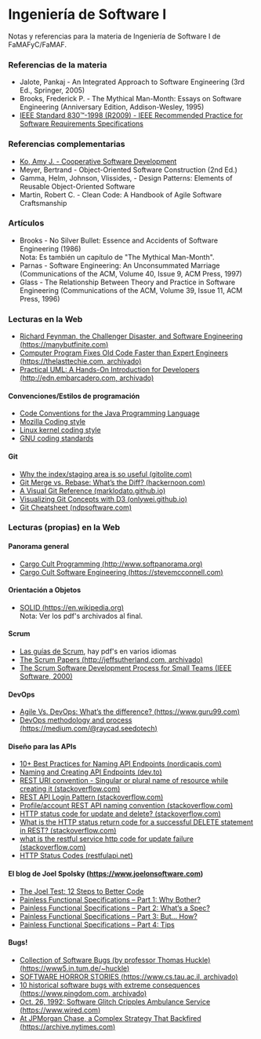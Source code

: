 # Ingeniería de Software I
Notas y referencias para la materia de Ingeniería de Software I de FaMAFyC/FaMAF.  

### Referencias de la materia

* Jalote, Pankaj - An Integrated Approach to Software Engineering (3rd Ed., Springer, 2005)  
* Brooks, Frederick P. - The Mythical Man-Month: Essays on Software Engineering (Anniversary Edition, Addison-Wesley, 1995)  
* [IEEE Standard 830:tm:-1998 (R2009) - IEEE Recommended Practice for Software Requirements Specifications](https://web.archive.org/web/20200331150414/https://cse.msu.edu/~cse870/IEEEXplore-SRS-template.pdf)  

### Referencias complementarias

* [Ko, Amy J. - Cooperative Software Development](https://faculty.washington.edu/ajko/books/cooperative-software-development/#/)  
* Meyer, Bertrand - Object-Oriented Software Construction (2nd Ed.)  
* Gamma, Helm, Johnson, Vlissides, - Design Patterns: Elements of Reusable Object-Oriented Software  
* Martin, Robert C. - Clean Code: A Handbook of Agile Software Craftsmanship  

### Artículos

* Brooks - No Silver Bullet: Essence and Accidents of Software Engineering (1986)  
Nota: Es también un capítulo de "The Mythical Man-Month".  
* Parnas - Software Engineering: An Unconsummated Marriage (Communications of the ACM, Volume 40, Issue 9, ACM Press, 1997)  
* Glass - The Relationship Between Theory and Practice in Software Engineering (Communications of the ACM, Volume 39, Issue 11, ACM Press, 1996)  

### Lecturas en la Web  

* [Richard Feynman, the Challenger Disaster, and Software Engineering (https://manybutfinite.com)](https://manybutfinite.com/post/richard-feynman-challenger-disaster-software-engineering/)  
* [Computer Program Fixes Old Code Faster than Expert Engineers (https://thelasttechie.com, archivado)](https://web.archive.org/web/20161105164220/https://thelasttechie.com/2016/09/15/computer-program-fixes-old-code-faster-than-expert-engineers/)  
* [Practical UML: A Hands-On Introduction for Developers (http://edn.embarcadero.com, archivado)](https://archive.is/evoLk)  

#### Convenciones/Estilos de programación

* [Code Conventions for the Java Programming Language](https://www.oracle.com/java/technologies/javase/codeconventions-namingconventions.html)  
* [Mozilla Coding style](https://firefox-source-docs.mozilla.org/code-quality/coding-style/index.html)  
* [Linux kernel coding style](https://www.kernel.org/doc/html/v4.10/process/coding-style.html)  
* [GNU coding standards](https://www.gnu.org/prep/standards/)  

#### Git

* [Why the index/staging area is so useful (gitolite.com)](https://gitolite.com/uses-of-index.html)  
* [Git Merge vs. Rebase: What’s the Diff? (hackernoon.com)](https://hackernoon.com/git-merge-vs-rebase-whats-the-diff-76413c117333)  
* [A Visual Git Reference (marklodato.github.io)](https://marklodato.github.io/visual-git-guide/index-en.html)  
* [Visualizing Git Concepts with D3 (onlywei.github.io)](https://onlywei.github.io/explain-git-with-d3/)  
* [Git Cheatsheet (ndpsoftware.com)](http://ndpsoftware.com/git-cheatsheet.html)  

### Lecturas (propias) en la Web  

#### Panorama general

* [Cargo Cult Programming (http://www.softpanorama.org)](http://www.softpanorama.org/Skeptics/cargo_cult_programming.shtml)  
* [Cargo Cult Software Engineering (https://stevemcconnell.com)](https://stevemcconnell.com/articles/cargo-cult-software-engineering/)  

#### Orientación a Objetos

* [SOLID (https://en.wikipedia.org)](https://en.wikipedia.org/wiki/SOLID)  
Nota: Ver los pdf's archivados al final.

#### Scrum  

* [Las guías de Scrum](https://scrumguides.org/), hay pdf's en varios idiomas  
* [The Scrum Papers (http://jeffsutherland.com, archivado)](https://web.archive.org/web/20150814201800/http://jeffsutherland.com/ScrumPapers.pdf)  
* [The Scrum Software Development Process for Small Teams (IEEE Software, 2000)](https://web.archive.org/web/20061027213837/http://members.cox.net/risingl1/articles/IEEEScrum.pdf)  

#### DevOps  

* [Agile Vs. DevOps: What’s the difference? (https://www.guru99.com)](https://www.guru99.com/agile-vs-devops.html)  
* [DevOps methodology and process (https://medium.com/@raycad.seedotech)](https://medium.com/@raycad.seedotech/devops-methodology-and-process-dde388eb65bd)  

#### Diseño para las APIs

* [10+ Best Practices for Naming API Endpoints (nordicapis.com)](https://nordicapis.com/10-best-practices-for-naming-api-endpoints/)  
* [Naming and Creating API Endpoints (dev.to)](https://dev.to/_mertsimsek/naming-and-creating-api-endpoints-340i)  
* [REST URI convention - Singular or plural name of resource while creating it (stackoverflow.com)](https://stackoverflow.com/questions/6845772/rest-uri-convention-singular-or-plural-name-of-resource-while-creating-it)  
* [REST API Login Pattern (stackoverflow.com)](https://stackoverflow.com/questions/13916620/rest-api-login-pattern)  
* [Profile/account REST API naming convention (stackoverflow.com)](https://stackoverflow.com/questions/30762739/profile-account-rest-api-naming-convention)  
* [HTTP status code for update and delete? (stackoverflow.com)](https://stackoverflow.com/questions/2342579/http-status-code-for-update-and-delete)  
* [What is the HTTP status return code for a successful DELETE statement in REST? (stackoverflow.com)](https://stackoverflow.com/questions/29545861/what-is-the-http-status-return-code-for-a-successful-delete-statement-in-rest/29574521)  
* [what is the restful service http code for update failure (stackoverflow.com)](https://stackoverflow.com/questions/18944347/what-is-the-restful-service-http-code-for-update-failure)  
* [HTTP Status Codes (restfulapi.net)](https://restfulapi.net/http-status-codes/)  

#### El blog de Joel Spolsky (https://www.joelonsoftware.com)  

* [The Joel Test: 12 Steps to Better Code](https://www.joelonsoftware.com/2000/08/09/the-joel-test-12-steps-to-better-code/)  
* [Painless Functional Specifications – Part 1: Why Bother?](https://www.joelonsoftware.com/2000/08/09/the-joel-test-12-steps-to-better-code/)  
* [Painless Functional Specifications – Part 2: What’s a Spec?](https://www.joelonsoftware.com/2000/10/03/painless-functional-specifications-part-2-whats-a-spec/)  
* [Painless Functional Specifications – Part 3: But… How?](https://www.joelonsoftware.com/2000/10/04/painless-functional-specifications-part-3-but-how/)  
* [Painless Functional Specifications – Part 4: Tips](https://www.joelonsoftware.com/2000/10/15/painless-functional-specifications-part-4-tips/)  

#### Bugs!

* [Collection of Software Bugs (by professor Thomas Huckle) (https://www5.in.tum.de/~huckle)](https://www5.in.tum.de/~huckle/bugse.html)  
* [SOFTWARE HORROR STORIES (https://www.cs.tau.ac.il, archivado)](https://web.archive.org/web/20120712204540/https://www.cs.tau.ac.il/~nachumd/verify/horror.html)  
* [10 historical software bugs with extreme consequences (https://www.pingdom.com, archivado)](https://web.archive.org/web/20201005075128/https://www.pingdom.com/blog/10-historical-software-bugs-with-extreme-consequences/#)  
* [Oct. 26, 1992: Software Glitch Cripples Ambulance Service (https://www.wired.com)](https://www.wired.com/2009/10/1026london-ambulance-computer-meltdown/)  
* [At JPMorgan Chase, a Complex Strategy That Backfired (https://archive.nytimes.com)](https://archive.nytimes.com/www.nytimes.com/interactive/2012/05/12/business/at-jpmorgan-chase-a-complex-strategy-that-backfired.html)  
